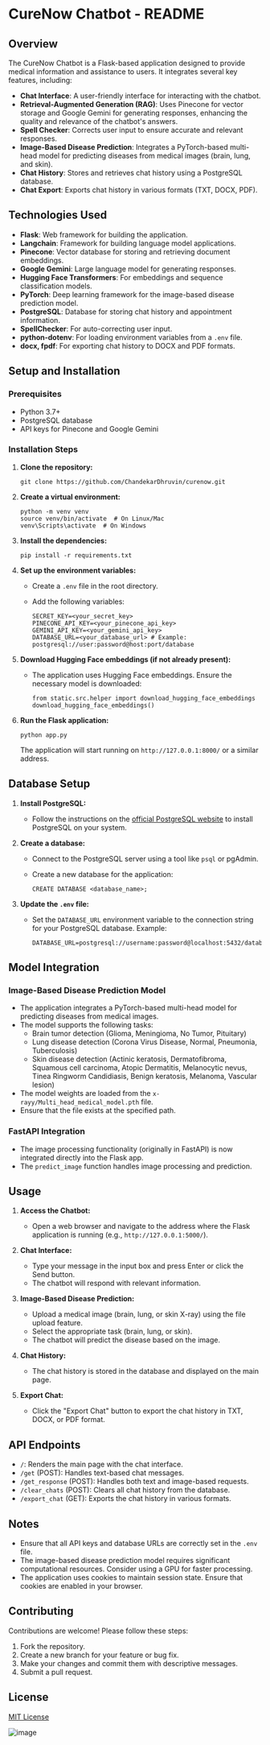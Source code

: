 # CureNow Chatbot - README

## Overview

The CureNow Chatbot is a Flask-based application designed to provide medical information and assistance to users. It integrates several key features, including:

-   **Chat Interface**: A user-friendly interface for interacting with the chatbot.
-   **Retrieval-Augmented Generation (RAG)**: Uses Pinecone for vector storage and Google Gemini for generating responses, enhancing the quality and relevance of the chatbot's answers.
-   **Spell Checker**: Corrects user input to ensure accurate and relevant responses.
-   **Image-Based Disease Prediction**: Integrates a PyTorch-based multi-head model for predicting diseases from medical images (brain, lung, and skin).
-   **Chat History**: Stores and retrieves chat history using a PostgreSQL database.
-   **Chat Export**: Exports chat history in various formats (TXT, DOCX, PDF).

## Technologies Used

-   **Flask**: Web framework for building the application.
-   **Langchain**: Framework for building language model applications.
-   **Pinecone**: Vector database for storing and retrieving document embeddings.
-   **Google Gemini**: Large language model for generating responses.
-   **Hugging Face Transformers**: For embeddings and sequence classification models.
-   **PyTorch**: Deep learning framework for the image-based disease prediction model.
-   **PostgreSQL**: Database for storing chat history and appointment information.
-   **SpellChecker**: For auto-correcting user input.
-   **python-dotenv**: For loading environment variables from a `.env` file.
-   **docx, fpdf**: For exporting chat history to DOCX and PDF formats.

## Setup and Installation

### Prerequisites

-   Python 3.7+
-   PostgreSQL database
-   API keys for Pinecone and Google Gemini

### Installation Steps

1.  **Clone the repository:**

    ```
    git clone https://github.com/ChandekarDhruvin/curenow.git

    ```

2.  **Create a virtual environment:**

    ```
    python -m venv venv
    source venv/bin/activate  # On Linux/Mac
    venv\Scripts\activate  # On Windows
    ```

3.  **Install the dependencies:**

    ```
    pip install -r requirements.txt
    ```

4.  **Set up the environment variables:**

    -   Create a `.env` file in the root directory.
    -   Add the following variables:

        ```
        SECRET_KEY=<your_secret_key>
        PINECONE_API_KEY=<your_pinecone_api_key>
        GEMINI_API_KEY=<your_gemini_api_key>
        DATABASE_URL=<your_database_url> # Example: postgresql://user:password@host:port/database
        ```

5.  **Download Hugging Face embeddings (if not already present):**

    -   The application uses Hugging Face embeddings. Ensure the necessary model is downloaded:

        ```
        from static.src.helper import download_hugging_face_embeddings
        download_hugging_face_embeddings()
        ```

6.  **Run the Flask application:**

    ```
    python app.py
    ```

    The application will start running on `http://127.0.0.1:8000/` or a similar address.

## Database Setup

1.  **Install PostgreSQL:**

    -   Follow the instructions on the [official PostgreSQL website](https://www.postgresql.org/) to install PostgreSQL on your system.

2.  **Create a database:**

    -   Connect to the PostgreSQL server using a tool like `psql` or pgAdmin.
    -   Create a new database for the application:

        ```
        CREATE DATABASE <database_name>;
        ```

3.  **Update the `.env` file:**

    -   Set the `DATABASE_URL` environment variable to the connection string for your PostgreSQL database.
        Example:

        ```
        DATABASE_URL=postgresql://username:password@localhost:5432/databasename
        ```

## Model Integration

### Image-Based Disease Prediction Model

-   The application integrates a PyTorch-based multi-head model for predicting diseases from medical images.
-   The model supports the following tasks:
    -   Brain tumor detection (Glioma, Meningioma, No Tumor, Pituitary)
    -   Lung disease detection (Corona Virus Disease, Normal, Pneumonia, Tuberculosis)
    -   Skin disease detection (Actinic keratosis, Dermatofibroma, Squamous cell carcinoma, Atopic Dermatitis, Melanocytic nevus, Tinea Ringworm Candidiasis, Benign keratosis, Melanoma, Vascular lesion)
-   The model weights are loaded from the `x-rayy/Multi_head_medical_model.pth` file.
-   Ensure that the file exists at the specified path.

### FastAPI Integration

-   The image processing functionality (originally in FastAPI) is now integrated directly into the Flask app.
-   The `predict_image` function handles image processing and prediction.

## Usage

1.  **Access the Chatbot:**

    -   Open a web browser and navigate to the address where the Flask application is running (e.g., `http://127.0.0.1:5000/`).

2.  **Chat Interface:**

    -   Type your message in the input box and press Enter or click the Send button.
    -   The chatbot will respond with relevant information.

3.  **Image-Based Disease Prediction:**

    -   Upload a medical image (brain, lung, or skin X-ray) using the file upload feature.
    -   Select the appropriate task (brain, lung, or skin).
    -   The chatbot will predict the disease based on the image.


4.  **Chat History:**

    -   The chat history is stored in the database and displayed on the main page.

5.  **Export Chat:**

    -   Click the "Export Chat" button to export the chat history in TXT, DOCX, or PDF format.

## API Endpoints

-   `/`: Renders the main page with the chat interface.
-   `/get` (POST): Handles text-based chat messages.
-   `/get_response` (POST): Handles both text and image-based requests.
-   `/clear_chats` (POST): Clears all chat history from the database.
-   `/export_chat` (GET): Exports the chat history in various formats.

## Notes

-   Ensure that all API keys and database URLs are correctly set in the `.env` file.
-   The image-based disease prediction model requires significant computational resources. Consider using a GPU for faster processing.
-   The application uses cookies to maintain session state. Ensure that cookies are enabled in your browser.

## Contributing

Contributions are welcome! Please follow these steps:

1.  Fork the repository.
2.  Create a new branch for your feature or bug fix.
3.  Make your changes and commit them with descriptive messages.
4.  Submit a pull request.

## License

[MIT License](LICENSE)


![image](https://github.com/user-attachments/assets/db724a3d-0865-4f20-8e3d-b3ec62d76d9f)

